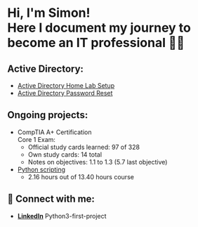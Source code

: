 <h1>Hi, I'm Simon! <br/>
<a>Here I document my journey to become an IT professional 👨‍💻</a></h1>

<h2>Active Directory:</h2>

- [Active Directory Home Lab Setup](https://github.com/rohrersimon/Active-Directory-Home-Lab)
- [Active Directory Password Reset](https://github.com/rohrersimon/Active-Directory-Password-Reset)

<h2>Ongoing projects:</h2>

- CompTIA A+ Certification <br/>
  Core 1 Exam:
    - Official study cards learned: 97 of 328
    - Own study cards: 14 total
    - Notes on objectives: 1.1 to 1.3 (5.7 last objective)
- [Python scripting](https://github.com/rohrersimon/Python-for-Everybody)
    - 2.16 hours out of 13.40 hours course

<h2> 🤳 Connect with me:</h2>

- <b>[LinkedIn](https://www.linkedin.com/in/rohrersimon/)</b>
Python3-first-project
